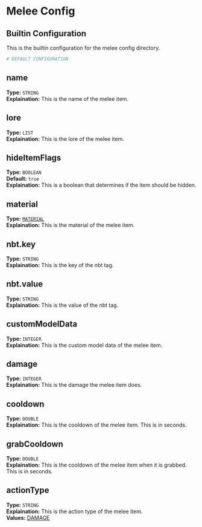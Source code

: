 # Melee Config

## Builtin Configuration
This is the builtin configuration for the melee config directory.

```yaml
# DEFAULT CONFIGURATION
```

## name
**Type:** ``STRING``\
**Explaination:** This is the name of the melee item.

## lore
**Type:** ``LIST``\
**Explaination:** This is the lore of the melee item.

## hideItemFlags
**Type:** ``BOOLEAN``\
**Default:** ``true``\
**Explaination:** This is a boolean that determines if the item should be hidden.

## material
**Type:** [``MATERIAL``](https://github.com/CryptoMorin/XSeries/blob/master/src/main/java/com/cryptomorin/xseries/XMaterial.java) \
**Explaination:** This is the material of the melee item.

## nbt.key
**Type:** ``STRING``\
**Explaination:** This is the key of the nbt tag.

## nbt.value
**Type:** ``STRING``\
**Explaination:** This is the value of the nbt tag.

## customModelData
**Type:** ``INTEGER``\
**Explaination:** This is the custom model data of the melee item.

## damage
**Type:** ``INTEGER``\
**Explaination:** This is the damage the melee item does.

## cooldown
**Type:** ``DOUBLE``\
**Explaination:** This is the cooldown of the melee item. This is in seconds.

## grabCooldown
**Type:** ``DOUBLE``\
**Explaination:** This is the cooldown of the melee item when it is grabbed. This is in seconds.

## actionType
**Type:** ``STRING``\
**Explaination:** This is the action type of the melee item.\
**Values:** [DAMAGE](https://github.com/Jazzkuh/Gunshell/blob/master/src/main/java/com/jazzkuh/gunshell/api/enums/BuiltinMeleeActionType.java)